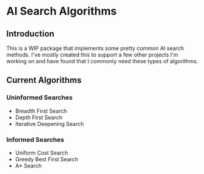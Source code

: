 # AI Search Algorithms

## Introduction

This is a WIP package that implements some pretty common AI search methods.
I've mostly created this to support a few other projects I'm working on and have found that
I commonly need these types of algorithms.

## Current Algorithms

### Uninformed Searches

- Breadth First Search
- Depth First Search
- Iterative Deepening Search

### Informed Searches

- Uniform Cost Search
- Greedy Best First Search
- A* Search
